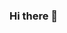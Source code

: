 ### Hi there 👋

<!--
**BatuhanB/BatuhanB** is a ✨ _special_ ✨ repository because its `README.md` (this file) appears on your GitHub profile.

Here are some ideas to get you started:
    https://media.giphy.com/media/C7olQswvzSwAE/giphy.mp4
- 🌱 I’m currently learning Web Developing and Design
- 💬 Ask me about Anything
- 📫 How to reach me: bbdevelop.01@gmail.com
-->
